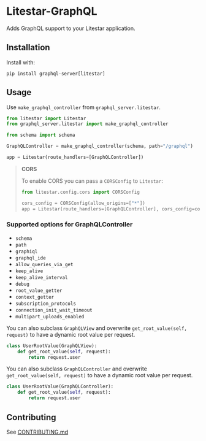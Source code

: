 # Litestar-GraphQL

Adds GraphQL support to your Litestar application.

## Installation

Install with:

`pip install graphql-server[litestar]`

## Usage

Use `make_graphql_controller` from `graphql_server.litestar`.

```python
from litestar import Litestar
from graphql_server.litestar import make_graphql_controller

from schema import schema

GraphQLController = make_graphql_controller(schema, path="/graphql")

app = Litestar(route_handlers=[GraphQLController])
```

> **CORS**
>
> To enable CORS you can pass a `CORSConfig` to `Litestar`:
> ```python
> from litestar.config.cors import CORSConfig
>
> cors_config = CORSConfig(allow_origins=["*"])
> app = Litestar(route_handlers=[GraphQLController], cors_config=cors_config)
> ```

### Supported options for GraphQLController

* `schema`
* `path`
* `graphiql`
* `graphql_ide`
* `allow_queries_via_get`
* `keep_alive`
* `keep_alive_interval`
* `debug`
* `root_value_getter`
* `context_getter`
* `subscription_protocols`
* `connection_init_wait_timeout`
* `multipart_uploads_enabled`


You can also subclass `GraphQLView` and overwrite `get_root_value(self, request)` to have a dynamic root value
per request.

```python
class UserRootValue(GraphQLView):
    def get_root_value(self, request):
        return request.user

```

You can also subclass `GraphQLController` and overwrite `get_root_value(self, request)` to have a dynamic root value per request.

```python
class UserRootValue(GraphQLController):
    def get_root_value(self, request):
        return request.user
```


## Contributing
See [CONTRIBUTING.md](../CONTRIBUTING.md)

